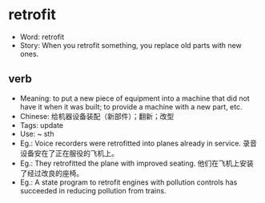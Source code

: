 # retrofit

- Word: retrofit
- Story: When you retrofit something, you replace old parts with new ones.

## verb

- Meaning: to put a new piece of equipment into a machine that did not have it when it was built; to provide a machine with a new part, etc.
- Chinese: 给机器设备装配（新部件）；翻新；改型
- Tags: update
- Use: ~ sth
- Eg.: Voice recorders were retrofitted into planes already in service. 录音设备安在了正在服役的飞机上。
- Eg.: They retrofitted the plane with improved seating. 他们在飞机上安装了经过改良的座椅。
- Eg.: A state program to retrofit engines with pollution controls has succeeded in reducing pollution from trains.

